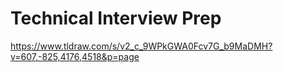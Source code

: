 # Technical Interview Prep

https://www.tldraw.com/s/v2_c_9WPkGWA0Fcv7G_b9MaDMH?v=607,-825,4176,4518&p=page